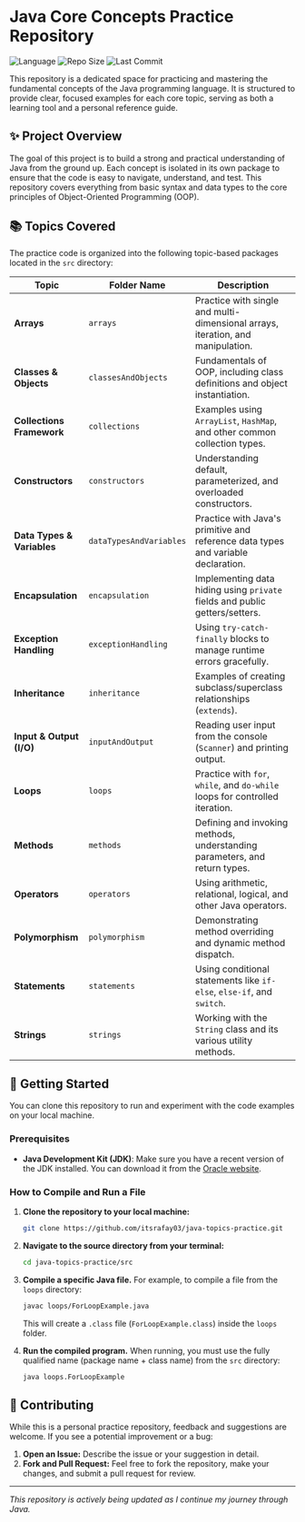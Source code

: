 # Java Core Concepts Practice Repository

![Language](https://img.shields.io/github/languages/top/itsrafay03/java-topics-practice?style=for-the-badge&color=orange)
![Repo Size](https://img.shields.io/github/repo-size/itsrafay03/java-topics-practice?style=for-the-badge)
![Last Commit](https://img.shields.io/github/last-commit/itsrafay03/java-topics-practice?style=for-the-badge&color=blue)

This repository is a dedicated space for practicing and mastering the fundamental concepts of the Java programming language. It is structured to provide clear, focused examples for each core topic, serving as both a learning tool and a personal reference guide.

## ✨ Project Overview

The goal of this project is to build a strong and practical understanding of Java from the ground up. Each concept is isolated in its own package to ensure that the code is easy to navigate, understand, and test. This repository covers everything from basic syntax and data types to the core principles of Object-Oriented Programming (OOP).

## 📚 Topics Covered

The practice code is organized into the following topic-based packages located in the `src` directory:

| Topic                    | Folder Name              | Description                                                                    |
| ------------------------ | ------------------------ | ------------------------------------------------------------------------------ |
| **Arrays**               | `arrays`                 | Practice with single and multi-dimensional arrays, iteration, and manipulation.    |
| **Classes & Objects**    | `classesAndObjects`      | Fundamentals of OOP, including class definitions and object instantiation.       |
| **Collections Framework**| `collections`            | Examples using `ArrayList`, `HashMap`, and other common collection types.          |
| **Constructors**         | `constructors`           | Understanding default, parameterized, and overloaded constructors.               |
| **Data Types & Variables** | `dataTypesAndVariables`  | Practice with Java's primitive and reference data types and variable declaration. |
| **Encapsulation**        | `encapsulation`          | Implementing data hiding using `private` fields and public getters/setters.      |
| **Exception Handling**   | `exceptionHandling`      | Using `try-catch-finally` blocks to manage runtime errors gracefully.          |
| **Inheritance**          | `inheritance`            | Examples of creating subclass/superclass relationships (`extends`).              |
| **Input & Output (I/O)**  | `inputAndOutput`         | Reading user input from the console (`Scanner`) and printing output.             |
| **Loops**                | `loops`                  | Practice with `for`, `while`, and `do-while` loops for controlled iteration.     |
| **Methods**              | `methods`                | Defining and invoking methods, understanding parameters, and return types.         |
| **Operators**            | `operators`              | Using arithmetic, relational, logical, and other Java operators.               |
| **Polymorphism**         | `polymorphism`           | Demonstrating method overriding and dynamic method dispatch.                     |
| **Statements**           | `statements`             | Using conditional statements like `if-else`, `else-if`, and `switch`.          |
| **Strings**              | `strings`                | Working with the `String` class and its various utility methods.                 |

## 🚀 Getting Started

You can clone this repository to run and experiment with the code examples on your local machine.

### Prerequisites

*   **Java Development Kit (JDK)**: Make sure you have a recent version of the JDK installed. You can download it from the [Oracle website](https://www.oracle.com/java/technologies/downloads/).

### How to Compile and Run a File

1.  **Clone the repository to your local machine:**
    ```bash
    git clone https://github.com/itsrafay03/java-topics-practice.git
    ```

2.  **Navigate to the source directory from your terminal:**
    ```bash
    cd java-topics-practice/src
    ```

3.  **Compile a specific Java file.** For example, to compile a file from the `loops` directory:
    ```bash
    javac loops/ForLoopExample.java
    ```
    This will create a `.class` file (`ForLoopExample.class`) inside the `loops` folder.

4.  **Run the compiled program.** When running, you must use the fully qualified name (package name + class name) from the `src` directory:
    ```bash
    java loops.ForLoopExample
    ```

## 🤝 Contributing

While this is a personal practice repository, feedback and suggestions are welcome. If you see a potential improvement or a bug:

1.  **Open an Issue:** Describe the issue or your suggestion in detail.
2.  **Fork and Pull Request:** Feel free to fork the repository, make your changes, and submit a pull request for review.

---
*This repository is actively being updated as I continue my journey through Java.*

